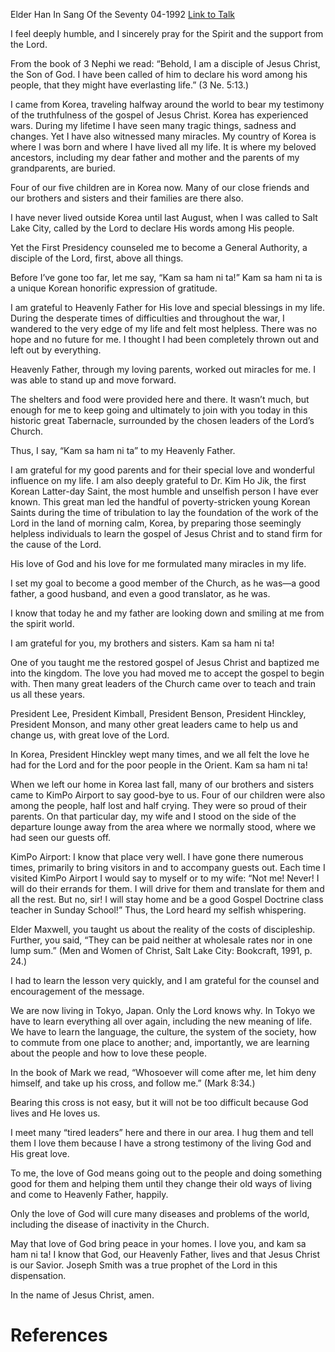 Elder Han In Sang
Of the Seventy
04-1992
[Link to Talk](https://www.churchofjesuschrist.org/study/general-conference/1992/04/take-up-his-cross?lang=eng)

I feel deeply humble, and I sincerely pray for the Spirit and the support from the Lord.

From the book of 3 Nephi we read: “Behold, I am a disciple of Jesus Christ, the Son of God. I have been called of him to declare his word among his people, that they might have everlasting life.” (3 Ne. 5:13.)

I came from Korea, traveling halfway around the world to bear my testimony of the truthfulness of the gospel of Jesus Christ. Korea has experienced wars. During my lifetime I have seen many tragic things, sadness and changes. Yet I have also witnessed many miracles. My country of Korea is where I was born and where I have lived all my life. It is where my beloved ancestors, including my dear father and mother and the parents of my grandparents, are buried.

Four of our five children are in Korea now. Many of our close friends and our brothers and sisters and their families are there also.

I have never lived outside Korea until last August, when I was called to Salt Lake City, called by the Lord to declare His words among His people.

Yet the First Presidency counseled me to become a General Authority, a disciple of the Lord, first, above all things.

Before I’ve gone too far, let me say, “Kam sa ham ni ta!” Kam sa ham ni ta is a unique Korean honorific expression of gratitude.

I am grateful to Heavenly Father for His love and special blessings in my life. During the desperate times of difficulties and throughout the war, I wandered to the very edge of my life and felt most helpless. There was no hope and no future for me. I thought I had been completely thrown out and left out by everything.

Heavenly Father, through my loving parents, worked out miracles for me. I was able to stand up and move forward.

The shelters and food were provided here and there. It wasn’t much, but enough for me to keep going and ultimately to join with you today in this historic great Tabernacle, surrounded by the chosen leaders of the Lord’s Church.

Thus, I say, “Kam sa ham ni ta” to my Heavenly Father.

I am grateful for my good parents and for their special love and wonderful influence on my life. I am also deeply grateful to Dr. Kim Ho Jik, the first Korean Latter-day Saint, the most humble and unselfish person I have ever known. This great man led the handful of poverty-stricken young Korean Saints during the time of tribulation to lay the foundation of the work of the Lord in the land of morning calm, Korea, by preparing those seemingly helpless individuals to learn the gospel of Jesus Christ and to stand firm for the cause of the Lord.

His love of God and his love for me formulated many miracles in my life.

I set my goal to become a good member of the Church, as he was—a good father, a good husband, and even a good translator, as he was.

I know that today he and my father are looking down and smiling at me from the spirit world.

I am grateful for you, my brothers and sisters. Kam sa ham ni ta!

One of you taught me the restored gospel of Jesus Christ and baptized me into the kingdom. The love you had moved me to accept the gospel to begin with. Then many great leaders of the Church came over to teach and train us all these years.

President Lee, President Kimball, President Benson, President Hinckley, President Monson, and many other great leaders came to help us and change us, with great love of the Lord.

In Korea, President Hinckley wept many times, and we all felt the love he had for the Lord and for the poor people in the Orient. Kam sa ham ni ta!

When we left our home in Korea last fall, many of our brothers and sisters came to KimPo Airport to say good-bye to us. Four of our children were also among the people, half lost and half crying. They were so proud of their parents. On that particular day, my wife and I stood on the side of the departure lounge away from the area where we normally stood, where we had seen our guests off.

KimPo Airport: I know that place very well. I have gone there numerous times, primarily to bring visitors in and to accompany guests out. Each time I visited KimPo Airport I would say to myself or to my wife: “Not me! Never! I will do their errands for them. I will drive for them and translate for them and all the rest. But no, sir! I will stay home and be a good Gospel Doctrine class teacher in Sunday School!” Thus, the Lord heard my selfish whispering.

Elder Maxwell, you taught us about the reality of the costs of discipleship. Further, you said, “They can be paid neither at wholesale rates nor in one lump sum.” (Men and Women of Christ, Salt Lake City: Bookcraft, 1991, p. 24.)

I had to learn the lesson very quickly, and I am grateful for the counsel and encouragement of the message.

We are now living in Tokyo, Japan. Only the Lord knows why. In Tokyo we have to learn everything all over again, including the new meaning of life. We have to learn the language, the culture, the system of the society, how to commute from one place to another; and, importantly, we are learning about the people and how to love these people.

In the book of Mark we read, “Whosoever will come after me, let him deny himself, and take up his cross, and follow me.” (Mark 8:34.)

Bearing this cross is not easy, but it will not be too difficult because God lives and He loves us.

I meet many “tired leaders” here and there in our area. I hug them and tell them I love them because I have a strong testimony of the living God and His great love.

To me, the love of God means going out to the people and doing something good for them and helping them until they change their old ways of living and come to Heavenly Father, happily.

Only the love of God will cure many diseases and problems of the world, including the disease of inactivity in the Church.

May that love of God bring peace in your homes. I love you, and kam sa ham ni ta! I know that God, our Heavenly Father, lives and that Jesus Christ is our Savior. Joseph Smith was a true prophet of the Lord in this dispensation.

In the name of Jesus Christ, amen.

# References
